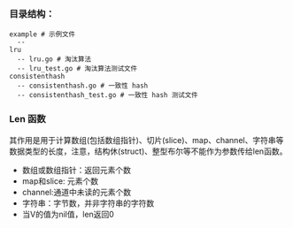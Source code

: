 ### 目录结构：
```shell
example # 示例文件
  -- 
lru     
  -- lru.go # 淘汰算法
  -- lru_test.go # 淘汰算法测试文件
consistenthash
  -- consistenthash.go # 一致性 hash 
  -- consistenthash_test.go # 一致性 hash 测试文件
```

### Len 函数
其作用是用于计算数组(包括数组指针)、切片(slice)、map、channel、字符串等数据类型的长度，注意，结构休(struct)、整型布尔等不能作为参数传给len函数。
- 数组或数组指针：返回元素个数
- map和slice: 元素个数
- channel:通道中未读的元素个数
- 字符串：字节数，并非字符串的字符数
- 当V的值为nil值，len返回0